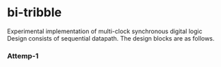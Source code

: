 # bi-tribble
Experimental implementation of multi-clock synchronous digital logic
Design consists of sequential datapath. The design blocks are as follows.

 
 
 
 
### Attemp-1

